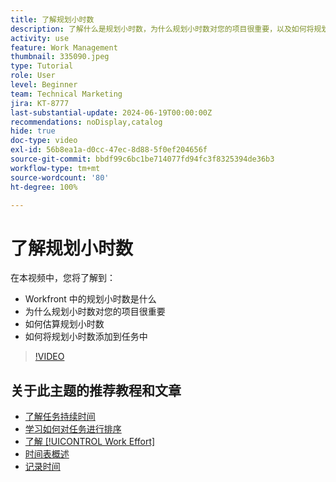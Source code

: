 ```yaml
---
title: 了解规划小时数
description: 了解什么是规划小时数，为什么规划小时数对您的项目很重要，以及如何将规划小时数添加到任务中。
activity: use
feature: Work Management
thumbnail: 335090.jpeg
type: Tutorial
role: User
level: Beginner
team: Technical Marketing
jira: KT-8777
last-substantial-update: 2024-06-19T00:00:00Z
recommendations: noDisplay,catalog
hide: true
doc-type: video
exl-id: 56b8ea1a-d0cc-47ec-8d88-5f0ef204656f
source-git-commit: bbdf99c6bc1be714077fd94fc3f8325394de36b3
workflow-type: tm+mt
source-wordcount: '80'
ht-degree: 100%

---
```


# 了解规划小时数

在本视频中，您将了解到：

* Workfront 中的规划小时数是什么
* 为什么规划小时数对您的项目很重要
* 如何估算规划小时数
* 如何将规划小时数添加到任务中

>[!VIDEO](https://video.tv.adobe.com/v/335090/?quality=12&learn=on&enablevpops=1)


## 关于此主题的推荐教程和文章

* [了解任务持续时间](/help/manage-work/tasks/understand-task-durations.md)
* [学习如何对任务进行排序](/help/manage-work/tasks/learn-to-sequence-tasks.md)
* [了解 [!UICONTROL Work Effort]](/help/manage-work/tasks/understand-work-effort.md)
* [时间表概述](https://experienceleague.adobe.com/zh-hans/docs/workfront/using/timesheets/details/timesheets-overview)
* [记录时间](https://experienceleague.adobe.com/zh-hans/docs/workfront/using/timesheets/create-and-manage-timesheets-in-adobe-workfront/log-time)
